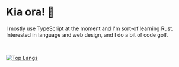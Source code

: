 # Kia ora! 👋

I mostly use TypeScript at the moment and I'm sort-of learning Rust.  
Interested in language and web design, and I do a bit of code golf.

<br>

[![Top Langs](https://github-readme-stats.vercel.app/api/top-langs/?username=tobyck&bg_color=0d1117&text_color=c9d1d9&title_color=58a6ff&langs_count=6&layout=compact&border_radius=10px&custom_title=Languages)](https://github.com/tobyck)
